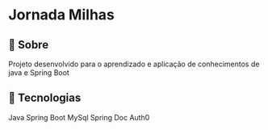 <h1>Jornada Milhas</h1>

<h2>🔖 Sobre</h2>
<p>Projeto desenvolvido para o aprendizado e aplicação de conhecimentos de java e Spring Boot</p>

## 🚀 Tecnologias
<div>
  Java
  Spring Boot
  MySql
  Spring Doc
  Auth0
</div>
